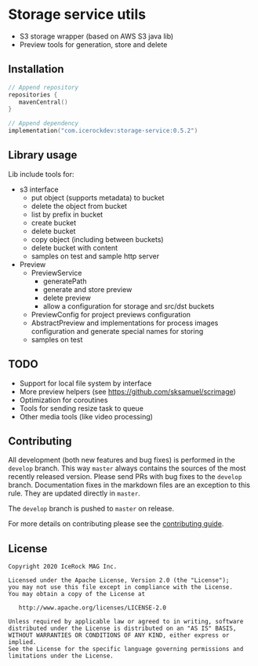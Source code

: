 # Storage service utils
- S3 storage wrapper (based on AWS S3 java lib)
- Preview tools for generation, store and delete

## Installation
````kotlin
// Append repository
repositories {
   mavenCentral()
}

// Append dependency
implementation("com.icerockdev:storage-service:0.5.2")
````

## Library usage
Lib include tools for:
 - s3 interface
    - put object (supports metadata) to bucket
    - delete the object from bucket
    - list by prefix in bucket
    - create bucket
    - delete bucket
    - copy object (including between buckets)
    - delete bucket with content
    - samples on test and sample http server 
 - Preview
    - PreviewService 
        - generatePath 
        - generate and store preview
        - delete preview
        - allow a configuration for storage and src/dst buckets
    - PreviewConfig for project previews configuration
    - AbstractPreview and implementations for process images configuration and generate special names for storing 
    - samples on test 

## TODO
 - Support for local file system by interface
 - More preview helpers (see https://github.com/sksamuel/scrimage)
 - Optimization for coroutines
 - Tools for sending resize task to queue
 - Other media tools (like video processing)
    
## Contributing
All development (both new features and bug fixes) is performed in the `develop` branch. This way `master` always contains the sources of the most recently released version. Please send PRs with bug fixes to the `develop` branch. Documentation fixes in the markdown files are an exception to this rule. They are updated directly in `master`.

The `develop` branch is pushed to `master` on release.

For more details on contributing please see the [contributing guide](CONTRIBUTING.md).

## License
        
    Copyright 2020 IceRock MAG Inc.
    
    Licensed under the Apache License, Version 2.0 (the "License");
    you may not use this file except in compliance with the License.
    You may obtain a copy of the License at
    
       http://www.apache.org/licenses/LICENSE-2.0
    
    Unless required by applicable law or agreed to in writing, software
    distributed under the License is distributed on an "AS IS" BASIS,
    WITHOUT WARRANTIES OR CONDITIONS OF ANY KIND, either express or implied.
    See the License for the specific language governing permissions and
    limitations under the License.
